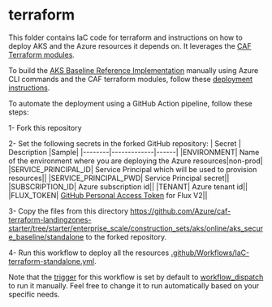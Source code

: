 # terraform

This folder contains IaC code for terraform and instructions on how to deploy AKS and the Azure resources it depends on.
It leverages the [CAF Terraform modules](https://github.com/aztfmod/terraform-azurerm-caf).

To build the [AKS Baseline Reference Implementation](https://github.com/mspnp/aks-baseline) manually using Azure CLI commands and the CAF terraform modules, follow these [deployment instructions](https://github.com/Azure/caf-terraform-landingzones-starter/tree/starter/enterprise_scale/construction_sets/aks/online/aks_secure_baseline/standalone).

To automate the deployment using a GitHub Action pipeline, follow these steps:

1- Fork this repository

2- Set the following secrets in the forked GitHub repository:
| Secret | Description |Sample|
|--------|-------------|------|
|ENVIRONMENT| Name of the environment where you are deploying the Azure resources|non-prod|
|SERVICE_PRINCIPAL_ID| Service Principal which will be used to provision resources||
|SERVICE_PRINCIPAL_PWD| Service Principal secret||
|SUBSCRIPTION_ID| Azure subscription id||
|TENANT| Azure tenant id||
|FLUX_TOKEN| [GitHub Personal Access Token](https://docs.github.com/en/authentication/keeping-your-account-and-data-secure/creating-a-personal-access-token) for Flux V2||

3- Copy the files from this directory <https://github.com/Azure/caf-terraform-landingzones-starter/tree/starter/enterprise_scale/construction_sets/aks/online/aks_secure_baseline/standalone> to the forked repository.

4- Run this workflow to deploy all the resources [.github/Workflows/IaC-terraform-standalone.yml](]./github/Workflows/IaC-terraform-standalone.yml).

Note that the [trigger](https://docs.github.com/en/actions/using-workflows/triggering-a-workflow) for this workflow is set by default to [workflow_dispatch](https://docs.github.com/en/actions/managing-workflow-runs/manually-running-a-workflow) to run it manually. Feel free to change it to run automatically based on your specific needs.
